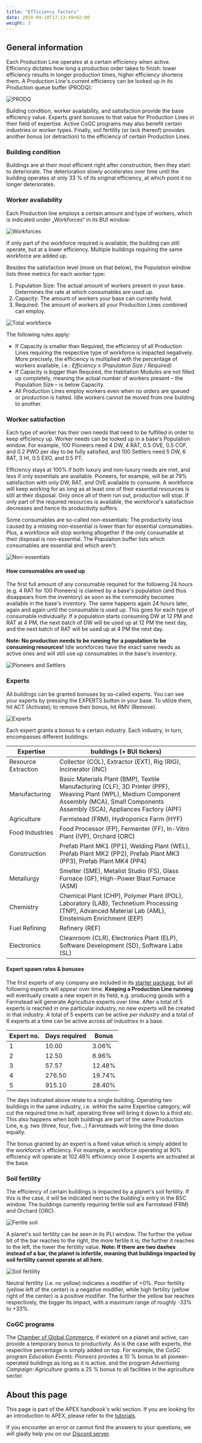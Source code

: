 ```yaml
---
title: "Efficiency factors"
date: 2018-09-18T17:13:49+02:00
weight: 3
---
```


## General information

Each Production Line operates at a certain efficiency when active. Efficiency dictates how long a production order takes to finish: lower efficiency results in longer production times, higher efficiency shortens them. A Production Line's current efficiency can be looked up in its Production queue buffer (PRODQ):

![PRODQ](prodq.png)

Building condition, worker availability, and satisfaction provide the base efficiency value. Experts grant bonuses to that value for Production Lines in their field of expertise. Active CoGC programs may also benefit certain industries or worker types. Finally, soil fertility (or lack thereof) provides another bonus (or detraction) to the efficiency of certain Production Lines.

### Building condition

Buildings are at their most efficient right after construction, then they start to deteriorate. The deterioration slowly accelerates over time until the building operates at only 33 % of its original efficiency, at which point it no longer deteriorates.

### Worker availability

Each Production line employs a certain amount and type of workers, which is indicated under „Workforces“ in its BUI window:

![Workforces](workforces.png)

If only part of the workforce required is available, the building can still operate, but at a lower efficiency. Multiple buildings requiring the same workforce are added up.

Besides the satisfaction level (more on that below), the Population window lists three metrics for each worker type:
1. Population Size: The actual amount of workers present in your base. Determines the rate at which consumables are used up.  
2. Capacity: The amount of workers your base can currently hold.  
3. Required: The amount of workers all your Production Lines combined can employ.  

![Total workforce](total-workforce.png)

The following rules apply:  
- If Capacity is smaller than Required, the efficiency of all Production Lines requiring the respective type of workforce is impacted negatively. More precisely, the efficiency is multiplied with the percentage of workers available, i.e.: _Efficiency x (Population Size / Required)_  
- If Capacity is bigger than Required, the Habitation Modules are not filled up completely, meaning the actual number of workers present – the Population Size – is below Capacity.  
- All Production Lines employ workers even when no orders are queued or production is halted. Idle workers cannot be moved from one building to another.  

### Worker satisfaction

Each type of worker has their own needs that need to be fulfilled in order to keep efficiency up. Worker needs can be looked up in a base's Population window. For example, 100 Pioneers need 4 DW, 4 RAT, 0.5 OVE, 0.5 COF, and 0.2 PWO per day to be fully satisfied, and 100 Settlers need 5 DW, 6 RAT, 3 HI, 0.5 EXO, and 0.5 PT.

Efficiency stays at 100% if both luxury and non-luxury needs are met, and less if only essentials are available. Pioneers, for example, will be at 79% satisfaction with only DW, RAT, and OVE available to consume. A workforce will keep working for as long as at least one of their essential resources is still at their disposal. Only once all of them run out, production will stop. If only part of the required resources is available, the workforce's satisfaction decreases and hence its productivity suffers.

Some consumables are so-called non-essentials: The productivity loss caused by a missing non-essential is lower than for essential consumables. Plus, a workforce will stop working altogether if the only consumable at their disposal is non-essential. The Population buffer lists which consumables are essential and which aren't:

![Non-essentials](non-essentials.png)

#### How consumables are used up

The first full amount of any consumable required for the following 24 hours (e.g. 4 RAT for 100 Pioneers) is claimed by a base's population (and thus disappears from the inventory) as soon as the commodity becomes available in the base's inventory. The same happens again 24 hours later, again and again until the consumable is used up. This goes for each type of consumable individually: If a population starts consuming DW at 12 PM and RAT at 4 PM, the next batch of DW will be used up at 12 PM the next day, and the next batch of RAT will be used up at 4 PM the next day.

__Note: No production needs to be running for a population to be consuming resources!__ Idle workforces have the exact same needs as active ones and will still use up consumables in the base's inventory.

![Pioneers and Settlers](pioneers-and-settlers.png)

### Experts

All buildings can be granted bonuses by so-called experts. You can see your experts by pressing the EXPERTS button in your base. To utilize them, hit ACT (Activate); to remove their bonus, hit RMV (Remove).

![Experts](experts.png)

Each expert grants a bonus to a certain industry. Each industry, in turn, encompasses different buildings:

| Expertise	   			| buildings (+ BUI tickers)														|
|-----------------------|-------------------------------------------------------------------			|
| Resource Extraction	| Collector (COL), Extractor (EXT),	Rig (RIG), Incinerator (INC)				|
| Manufacturing  		| Basic Materials Plant (BMP), Textile Manufacturing (CLF), 3D Printer (PPF), Weaving Plant (WPL), Medium Component Assembly (MCA), Small Components Assembly (SCA), Appliances Factory (APF)	|
| Agriculture  			| Farmstead (FRM), Hydroponics Farm (HYF)										|
| Food Industries		| Food Processor (FP), Fermenter (FF), In-Vitro Plant (IVP), Orchard (ORC) |
| Construction			| Prefab Plant MK1 (PP1), Welding Plant (WEL), Prefab Plant MK2 (PP2), Prefab Plant MK3 (PP3), Prefab Plant MK4 (PP4) |
| Metallurgy			| Smelter (SME), Metalist Studio (FS), Glass Furnace (GF), High-Power Blast Furnace (ASM) |
| Chemistry				| Chemical Plant (CHP), Polymer Plant (POL), Laboratory (LAB), Technetium Processing (TNP), Advanced Material Lab (AML), Einsteinium Enrichment (EEP) |
| Fuel Refining			| Refinery (REF) |
| Electronics			| Cleanroom (CLR), Electronics Plant (ELP), Software Development (SD), Software Labs (SL) |


#### Expert spawn rates & bonuses

The first experts of any company are included in its [starter package](../packages-factions), but all following experts will appear over time. __Keeping a Production Line running__ will eventually create a new expert in its field, e.g. producing goods with a Farmstead will generate Agriculture experts over time. After a total of 5 experts is reached in one particular industry, no new experts will be created in that industry. A total of 5 experts can be active _per industry_ and a total of 6 experts at a time can be active across _all industries_ in a base.

| Expert no.	| Days required | Bonus		   |
|---------------|---------------|--------------|
| 1			   	| 10.00 		| 3.06%	   	   |
| 2			   	| 12.50		   	| 6.96%	 	   |
| 3			   	| 57.57		   	| 12.48%	   |
| 4			   	| 276.50	   	| 19.74%	   |
| 5			   	| 915.10	   	| 28.40%	   |

The days indicated above relate to a single building. Operating two buildings in the same industry, i.e. within the same Expertise category, will cut the required time in half, operating three will bring it down to a third etc. This also happens when both buildings are part of the same Production Line, e.g. two (three, four, five...) Farmsteads will bring the time down equally.

The bonus granted by an expert is a fixed value which is simply added to the workforce's efficiency. For example, a workforce operating at 90% efficiency will operate at 102.48% efficiency once 3 experts are activated at the base.

### Soil fertility

The efficiency of certain buildings is impacted by a planet's soil fertility. If this is the case, it will be indicated next to the building's entry in the BSC window. The buildings currently requiring fertile soil are Farmstead (FRM) and Orchard (ORC).

![Fertile soil](fertile-soil.png)

A planet's soil fertility can be seen in its PLI window. The further the yellow bit of the bar reaches to the right, the more fertile it is; the further it reaches to the left, the lower the fertility value. __Note: If there are two dashes instead of a bar, the planet is infertile, meaning that buildings impacted by soil fertility cannot operate at all here.__

![Soil fertility](soil-fertility.png)

Neutral fertility (i.e. no yellow) indicates a modifier of +0%. Poor fertility (yellow left of the center) is a negative modifier, while high fertility (yellow right of the center) is a positive modifier. The further the yellow bar reaches respectively, the bigger its impact, with a maximum range of roughly -33% to +33%.

### CoGC programs

The [Chamber of Global Commerce](../../tutorials/planetary-projects#chamber-of-global-commerce-cogc), if existent on a planet and active, can provide a temporary bonus to productivity. As is the case with experts, the respective percentage is simply added on top. For example, the CoGC program _Education Events: Pioneers_ provdes a 10 % bonus to all pioneer-operated buildings as long as it is active, and the program _Advertising Campaign: Agriculture_ grants a 25 % bonus to all facilities in the agriculture sector.

## About this page

This page is part of the APEX handbook's wiki section. If you are looking for an introduction to APEX, please refer to the [tutorials](../../tutorials).

If you encounter an error or cannot find the answers to your questions, we will gladly help you on our [Discord server](https://discordapp.com/invite/G7gj7PT).
